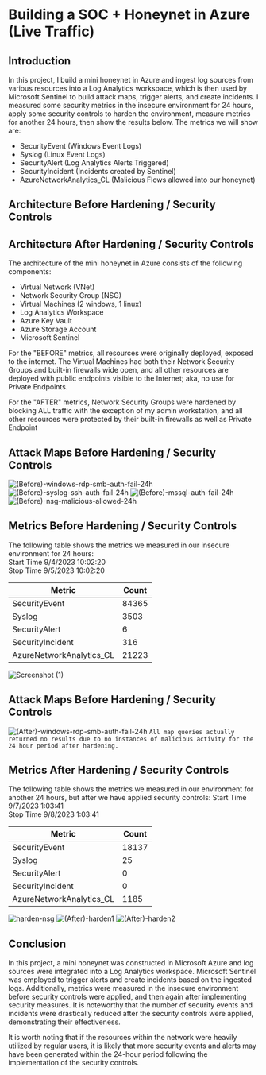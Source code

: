 # Building a SOC + Honeynet in Azure (Live Traffic)

## Introduction

In this project, I build a mini honeynet in Azure and ingest log sources from various resources into a Log Analytics workspace, which is then used by Microsoft Sentinel to build attack maps, trigger alerts, and create incidents. I measured some security metrics in the insecure environment for 24 hours, apply some security controls to harden the environment, measure metrics for another 24 hours, then show the results below. The metrics we will show are:

- SecurityEvent (Windows Event Logs)
- Syslog (Linux Event Logs)
- SecurityAlert (Log Analytics Alerts Triggered)
- SecurityIncident (Incidents created by Sentinel)
- AzureNetworkAnalytics_CL (Malicious Flows allowed into our honeynet)

## Architecture Before Hardening / Security Controls


## Architecture After Hardening / Security Controls


The architecture of the mini honeynet in Azure consists of the following components:

- Virtual Network (VNet)
- Network Security Group (NSG)
- Virtual Machines (2 windows, 1 linux)
- Log Analytics Workspace
- Azure Key Vault
- Azure Storage Account
- Microsoft Sentinel

For the "BEFORE" metrics, all resources were originally deployed, exposed to the internet. The Virtual Machines had both their Network Security Groups and built-in firewalls wide open, and all other resources are deployed with public endpoints visible to the Internet; aka, no use for Private Endpoints.

For the "AFTER" metrics, Network Security Groups were hardened by blocking ALL traffic with the exception of my admin workstation, and all other resources were protected by their built-in firewalls as well as Private Endpoint

## Attack Maps Before Hardening / Security Controls
![(Before)-windows-rdp-smb-auth-fail-24h](https://github.com/willchutech/Azure-SOC/assets/144466318/1212520f-c06f-4cf0-9517-9d648be9f86e)
![(Before)-syslog-ssh-auth-fail-24h](https://github.com/willchutech/Azure-SOC/assets/144466318/6a745245-f04f-4138-a511-458d60b54956)
![(Before)-mssql-auth-fail-24h](https://github.com/willchutech/Azure-SOC/assets/144466318/70532abe-b8ec-4579-8611-42dba0fad76d)
![(Before)-nsg-malicious-allowed-24h](https://github.com/willchutech/Azure-SOC/assets/144466318/652bc87e-26e2-400f-8aeb-2041f4446ab4)


## Metrics Before Hardening / Security Controls

The following table shows the metrics we measured in our insecure environment for 24 hours:  
Start Time 9/4/2023 10:02:20  
Stop Time 9/5/2023 10:02:20  

| Metric                   | Count
| ------------------------ | -----
| SecurityEvent            | 84365
| Syslog                   | 3503
| SecurityAlert            | 6   
| SecurityIncident         | 316
| AzureNetworkAnalytics_CL | 21223

![Screenshot (1)](https://github.com/willchutech/Azure-SOC/assets/144466318/d8b28d40-5840-41d0-8886-68775994912d)


## Attack Maps Before Hardening / Security Controls

![(After)-windows-rdp-smb-auth-fail-24h](https://github.com/willchutech/Azure-SOC/assets/144466318/6dce9e56-d3cd-4aa5-9531-ad50877ec672)
```All map queries actually returned no results due to no instances of malicious activity for the 24 hour period after hardening.```

## Metrics After Hardening / Security Controls

The following table shows the metrics we measured in our environment for another 24 hours, but after we have applied security controls:
Start Time 9/7/2023 1:03:41  
Stop Time	9/8/2023 1:03:41  

| Metric                   | Count
| ------------------------ | -----
| SecurityEvent            | 18137
| Syslog                   | 25
| SecurityAlert            | 0
| SecurityIncident         | 0
| AzureNetworkAnalytics_CL | 1185

![harden-nsg](https://github.com/willchutech/Azure-SOC/assets/144466318/0299c25b-8759-44fa-be6b-84c963d306a2)
![(After)-harden1](https://github.com/willchutech/Azure-SOC/assets/144466318/51e33baa-a70b-4027-8ecf-8594fdaaa936)
![(After)-harden2](https://github.com/willchutech/Azure-SOC/assets/144466318/5c127de1-58cc-4821-b12b-235a117419ce)


## Conclusion

In this project, a mini honeynet was constructed in Microsoft Azure and log sources were integrated into a Log Analytics workspace. Microsoft Sentinel was employed to trigger alerts and create incidents based on the ingested logs. Additionally, metrics were measured in the insecure environment before security controls were applied, and then again after implementing security measures. It is noteworthy that the number of security events and incidents were drastically reduced after the security controls were applied, demonstrating their effectiveness.

It is worth noting that if the resources within the network were heavily utilized by regular users, it is likely that more security events and alerts may have been generated within the 24-hour period following the implementation of the security controls.
